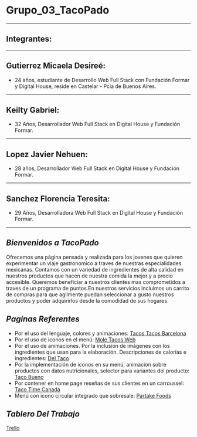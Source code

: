 # Grupo_03_TacoPado
---
## Integrantes:
---
## Gutierrez Micaela Desireé:
- 24 años, estudiante de Desarrollo Web Full Stack con Fundación Formar y Digital House, reside en Castelar - Pcia de Buenos Aires.
---
## Keilty Gabriel:
- 32 Años, Desarrollador Web Full Stack en Digital House y Fundación Formar.
---
## Lopez Javier Nehuen:
- 28 años, Desarrollador Web Full Stack en Digital House y Fundación Formar.
---
## Sanchez Florencia Teresita:
- 29 Años, Desarrolladora Web Full Stack en Digital House y Fundación Formar.
---


## ***Bienvenidos a TacoPado***
Ofrecemos una página pensada y realizada para los jovenes que quieren experimentar un viaje gastronomico a traves de nuestras especialidades mexicanas. Contamos con un variedad de ingredientes de alta calidad en nuestros productos que hacen de nuestra comida la mejor y a precio accesible. Queremos beneficiar a nuestros clientes mas comprometidos a traves de un programa de puntos.En nuestros servicios incluimos un carrito de compras para que agilmente puedan seleccionar a gusto nuestros productos y poder adquirirlos desde la comodidad de sus hogares.

## ***Paginas Referentes***

* Por el uso del lenguaje, colores y animaciones: [Tacos Tacos Barcelona](https://tacostacosbarcelona.com/)
* Por el uso de iconos en el menú: [Mole Tacos Web](http://moletacosweb.com.ar/)
* Por el uso de animaciones. Por la inclusión de imágenes con los ingredientes que usan para la elaboración. Descripciones de calorías e ingredientes: [Del Taco](https://www.deltaco.com/)
* Por la implementación de iconos en su menú, animación sobre productos con datos nutricionales, selector para variantes del producto: [Taco Bueno](https://www.tacobueno.com/)
* Por contener en home page reseñas de sus clientes en un carroussel: [Taco Time Canada](https://tacotimecanada.com/)
* Menú con icono circular integrado que sobresale: [Partake Foods](https://partakefoods.com/)

## ***Tablero Del Trabajo***
[Trello](https://trello.com/b/Ch0oeNJA/proyecto-integrador-grupo-3)



